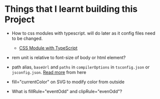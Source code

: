 # Things that I learnt building this Project

- How to css modules with typescript. will do later as it config files need to be changed.

  - [CSS Module with TypeScript](https://spin.atomicobject.com/2020/06/22/css-module-typescript/#comment-680455)

- rem unit is relative to font-size of body or html element?

- path alias, `baseUrl` and `paths` in `compilerOptions` in `tsconfig.json` or `jsconfig.json`. [Read more](https://nextjs.org/docs/advanced-features/module-path-aliases) from here

- fill="currentColor" on SVG to modify color from outside

- What is fillRule="eventOdd" and clipRule="evenOdd"?

